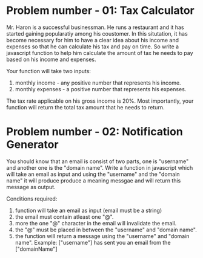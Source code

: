# Problem number - 01: Tax Calculator
Mr. Haron is a successful businessman. He runs a restaurant and it has started gaining popularatiy among his coustomer. In this situtation, it has become necessary for him to have a clear idea about his income and expenses so that he can calculate his tax and pay on time. So write a javascript function to help him calculate the amount of tax he needs to pay based on his income and expenses.

Your function will take two inputs:
   1. monthly income - any positive number that represents his income.
   2. monthly expenses - a positive number that represents his expenses.

The tax rate applicable on his gross income is 20%. Most importantly, your function will return the total tax amount that he needs to return.

# Problem number - 02: Notification Generator
You should know that an email is consist of two parts, one is "username" and another one is the "domain name". Write a function in javascript which will take an email as input and using the "username" and the "domain name" it will produce produce a meaning messgae and will return this message as output.

Conditions required:
   1. function will take an email as input (email must be a string)
   2. the email must contain atleast one "@".
   3. more the one "@" character in the email will invalidate the email.
   4. the "@" must be placed in between the "username" and "domain name".
   5. the function will return a message using the "username" and "domain name".
      Example:
         ["username"] has sent you an email from the ["domainName"]

